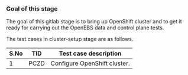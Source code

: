 ### Goal of this stage

The goal of this gitlab stage is to bring up OpenShift cluster and to get it ready for carrying out the OpenEBS data and control plane tests.

The test cases in cluster-setup stage are as follows.

| S.No | TID  | Test case description        |
| ---- | ---- | ---------------------------- |
| 1    | PCZD | Configure OpenShift cluster. |

